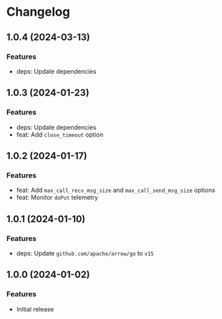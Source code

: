 # Changelog

## 1.0.4 (2024-03-13)


### Features

* deps: Update dependencies


## 1.0.3 (2024-01-23)


### Features

* deps: Update dependencies
* feat: Add `close_timeout` option


## 1.0.2 (2024-01-17)


### Features

* feat: Add `max_call_recv_msg_size` and `max_call_send_msg_size` options
* feat: Monitor `doPut` telemetry


## 1.0.1 (2024-01-10)


### Features

* deps: Update `github.com/apache/arrow/go` to `v15`


## 1.0.0 (2024-01-02)


### Features

* Initial release
